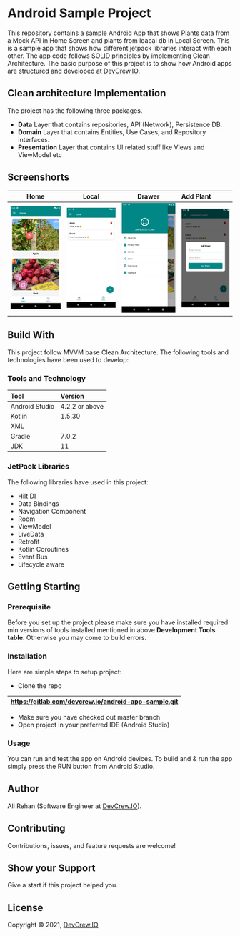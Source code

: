 # Android Sample Project
This repository contains a sample Android App that shows Plants data from a Mock API in Home Screen and plants from loacal db in Local Screen. This is a sample app that shows how different jetpack libraries interact with each other. The app code follows SOLID principles by implementing Clean Architecture. The basic purpose of this project is to show how Android apps are structured and developed at [DevCrew.IO](https://devcrew.io/).

## Clean architecture Implementation 
The project has the following three packages.
- **Data**
Layer that contains repositories, API (Network), Persistence DB.
- **Domain**
Layer that  contains Entities, Use Cases, and Repository interfaces.
- **Presentation**
Layer that contains UI related stuff like Views and ViewModel etc

## Screenshorts

Home                       |  Local                    |  Drawer                   |  Add Plant
:-------------------------:|:-------------------------:|:-------------------------:|:-------------------------
![Alt text](/screenshots/Screenshot_1632739577.png?raw=true "Home screen") | ![Alt text](/screenshots/Screenshot_1632739639.png?raw=true "Room database") | ![Alt text](/screenshots/Screenshot_1632739582.png?raw=true "Drawer Menu") | ![Alt text](/screenshots/Screenshot_1632745161.png?raw=true "Plant")

## Build With
This project follow MVVM base Clean Architecture. The following tools and technologies have been used to develop:

### Tools and Technology

|**Tool**|**Version**|
| :- | :- |
|Android Studio|4.2.2 or above|
|Kotlin|1.5.30|
|XML||
|Gradle|7.0.2|
|JDK|11|

### JetPack Libraries
The following libraries have used in this project:
- Hilt DI
- Data Bindings
- Navigation Component
- Room
- ViewModel
- LiveData
- Retrofit
- Kotlin Coroutines
- Event Bus
- Lifecycle aware 

## Getting Starting

### Prerequisite
Before you set up the project please make sure you have installed required min versions of tools installed mentioned in above **Development Tools table**. Otherwise you may come to build errors.

### Installation
Here are simple steps to setup project:

- Clone the repo

|https://gitlab.com/devcrew.io/android-app-sample.git|
| - |
- Make sure you have checked out master branch
- Open project in your preferred IDE (Android Studio)

### Usage
You can run and test the app on Android devices. To build and & run the app simply press the RUN button from Android Studio.

## Author
Ali Rehan (Software Engineer at [DevCrew.IO](https://devcrew.io/)).

## Contributing
Contributions, issues, and feature requests are welcome!

## Show your Support
Give a start if this project helped you.

## License
Copyright © 2021, [DevCrew.IO](https://devcrew.io/)

